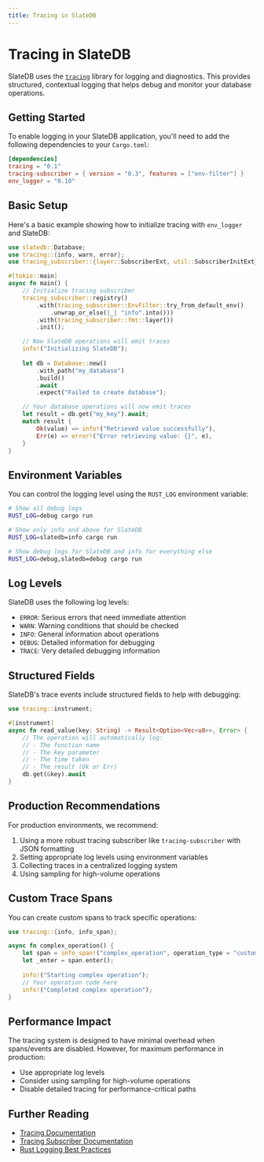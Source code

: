 ```yaml
---
title: Tracing in SlateDB
---
```


# Tracing in SlateDB

SlateDB uses the [`tracing`](https://github.com/tokio-rs/tracing) library for logging and diagnostics. This provides structured, contextual logging that helps debug and monitor your database operations.

## Getting Started

To enable logging in your SlateDB application, you'll need to add the following dependencies to your `Cargo.toml`:

```toml
[dependencies]
tracing = "0.1"
tracing-subscriber = { version = "0.3", features = ["env-filter"] }
env_logger = "0.10"
```

## Basic Setup

Here's a basic example showing how to initialize tracing with `env_logger` and SlateDB:

```rust
use slatedb::Database;
use tracing::{info, warn, error};
use tracing_subscriber::{layer::SubscriberExt, util::SubscriberInitExt};

#[tokio::main]
async fn main() {
    // Initialize tracing subscriber
    tracing_subscriber::registry()
        .with(tracing_subscriber::EnvFilter::try_from_default_env()
            .unwrap_or_else(|_| "info".into()))
        .with(tracing_subscriber::fmt::layer())
        .init();

    // Now SlateDB operations will emit traces
    info!("Initializing SlateDB");
    
    let db = Database::new()
        .with_path("my_database")
        .build()
        .await
        .expect("Failed to create database");

    // Your database operations will now emit traces
    let result = db.get("my_key").await;
    match result {
        Ok(value) => info!("Retrieved value successfully"),
        Err(e) => error!("Error retrieving value: {}", e),
    }
}
```

## Environment Variables

You can control the logging level using the `RUST_LOG` environment variable:

```bash
# Show all debug logs
RUST_LOG=debug cargo run

# Show only info and above for SlateDB
RUST_LOG=slatedb=info cargo run

# Show debug logs for SlateDB and info for everything else
RUST_LOG=debug,slatedb=debug cargo run
```

## Log Levels

SlateDB uses the following log levels:

- `ERROR`: Serious errors that need immediate attention
- `WARN`: Warning conditions that should be checked
- `INFO`: General information about operations
- `DEBUG`: Detailed information for debugging
- `TRACE`: Very detailed debugging information

## Structured Fields

SlateDB's trace events include structured fields to help with debugging:

```rust
use tracing::instrument;

#[instrument]
async fn read_value(key: String) -> Result<Option<Vec<u8>>, Error> {
    // The operation will automatically log:
    // - The function name
    // - The key parameter
    // - The time taken
    // - The result (Ok or Err)
    db.get(&key).await
}
```

## Production Recommendations

For production environments, we recommend:

1. Using a more robust tracing subscriber like `tracing-subscriber` with JSON formatting
2. Setting appropriate log levels using environment variables
3. Collecting traces in a centralized logging system
4. Using sampling for high-volume operations

## Custom Trace Spans

You can create custom spans to track specific operations:

```rust
use tracing::{info, info_span};

async fn complex_operation() {
    let span = info_span!("complex_operation", operation_type = "custom");
    let _enter = span.enter();
    
    info!("Starting complex operation");
    // Your operation code here
    info!("Completed complex operation");
}
```

## Performance Impact

The tracing system is designed to have minimal overhead when spans/events are disabled. However, for maximum performance in production:

- Use appropriate log levels
- Consider using sampling for high-volume operations
- Disable detailed tracing for performance-critical paths

## Further Reading

- [Tracing Documentation](https://docs.rs/tracing)
- [Tracing Subscriber Documentation](https://docs.rs/tracing-subscriber)
- [Rust Logging Best Practices](https://rust-lang.github.io/rust-cli/maintenance/logging.html)